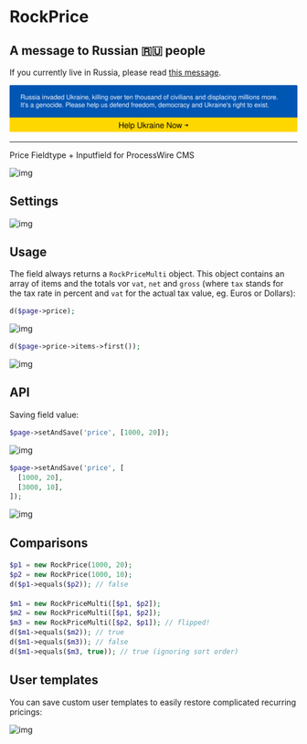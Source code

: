 # RockPrice

## A message to Russian 🇷🇺 people

If you currently live in Russia, please read [this message](https://github.com/Roave/SecurityAdvisories/blob/latest/ToRussianPeople.md).

[![SWUbanner](https://raw.githubusercontent.com/vshymanskyy/StandWithUkraine/main/banner2-direct.svg)](https://github.com/vshymanskyy/StandWithUkraine/blob/main/docs/README.md)

---

Price Fieldtype + Inputfield for ProcessWire CMS

![img](https://i.imgur.com/l38LSuV.gif)

## Settings

![img](https://i.imgur.com/anXgl01.png)

## Usage

The field always returns a `RockPriceMulti` object. This object contains an array of items and the totals vor `vat`, `net` and `gross` (where `tax` stands for the tax rate in percent and `vat` for the actual tax value, eg. Euros or Dollars):

```php
d($page->price);
```
![img](https://i.imgur.com/NmQ8Gl5.png)

```php
d($page->price->items->first());
```
![img](https://i.imgur.com/6hSQumY.png)

## API

Saving field value:

```php
$page->setAndSave('price', [1000, 20]);
```
![img](https://i.imgur.com/KBoAEx6.png)

```php
$page->setAndSave('price', [
  [1000, 20],
  [3000, 10],
]);
```
![img](https://i.imgur.com/VmUlUMn.png)


## Comparisons

```php
$p1 = new RockPrice(1000, 20);
$p2 = new RockPrice(1000, 10);
d($p1->equals($p2)); // false

$m1 = new RockPriceMulti([$p1, $p2]);
$m2 = new RockPriceMulti([$p1, $p2]);
$m3 = new RockPriceMulti([$p2, $p1]); // flipped!
d($m1->equals($m2)); // true
d($m1->equals($m3)); // false
d($m1->equals($m3, true)); // true (ignoring sort order)
```

## User templates

You can save custom user templates to easily restore complicated recurring pricings:

![img](https://i.imgur.com/N5J0hqc.gif)
